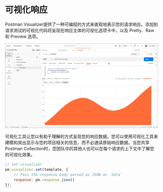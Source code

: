 # 可视化响应

Postman Visualizer提供了一种可编程的方式来直观地表示您的请求响应。添加到请求测试的可视化代码将呈现在响应主体的可视化选项卡中，以及 Pretty、Raw 和 Preview 选项。

![s](./visualizer-v8.jpg)

可视化工具让您以有助于理解的方式呈现您的响应数据。您可以使用可视化工具来建模和突出显示与您的项目相关的信息，而不必通读原始响应数据。当您共享 Postman Collection时，您团队中的其他人也可以在每个请求的上下文中了解您的可视化效果。

```js
// Set visualizer
pm.visualizer.set(template, {
    // Pass the response body parsed as JSON as `data`
    response: pm.response.json()
});
```
